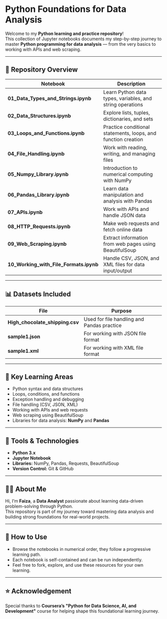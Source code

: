 # Python Foundations for Data Analysis

Welcome to my **Python learning and practice repository**!  
This collection of Jupyter notebooks documents my step-by-step journey to master **Python programming for data analysis** — from the very basics to working with APIs and web scraping.

---

## 📁 Repository Overview

| Notebook | Description |
|-----------|--------------|
| **01_Data_Types_and_Strings.ipynb** | Learn Python data types, variables, and string operations |
| **02_Data_Structures.ipynb** | Explore lists, tuples, dictionaries, and sets |
| **03_Loops_and_Functions.ipynb** | Practice conditional statements, loops, and function creation |
| **04_File_Handling.ipynb** | Work with reading, writing, and managing files |
| **05_Numpy_Library.ipynb** | Introduction to numerical computing with NumPy |
| **06_Pandas_Library.ipynb** | Learn data manipulation and analysis with Pandas |
| **07_APIs.ipynb** | Work with APIs and handle JSON data |
| **08_HTTP_Requests.ipynb** | Make web requests and fetch online data |
| **09_Web_Scraping.ipynb** | Extract information from web pages using BeautifulSoup |
| **10_Working_with_File_Formats.ipynb** | Handle CSV, JSON, and XML files for data input/output |

---

## 📊 Datasets Included

| File | Purpose |
|------|----------|
| **High_chocolate_shipping.csv** | Used for file handling and Pandas practice |
| **sample1.json** | For working with JSON file format |
| **sample1.xml** | For working with XML file format |

---

## 🧠 Key Learning Areas

- Python syntax and data structures  
- Loops, conditions, and functions  
- Exception handling and debugging  
- File handling (CSV, JSON, XML)  
- Working with APIs and web requests  
- Web scraping using BeautifulSoup  
- Libraries for data analysis: **NumPy** and **Pandas**

---

## 🧰 Tools & Technologies

- **Python 3.x**  
- **Jupyter Notebook**  
- **Libraries:** NumPy, Pandas, Requests, BeautifulSoup  
- **Version Control:** Git & GitHub  

---

## 🧑‍💻 About Me

Hi, I’m **Faiza**, a **Data Analyst** passionate about learning data-driven problem-solving through Python.  
This repository is part of my journey toward mastering data analysis and building strong foundations for real-world projects.

---

## 🤝 How to Use

- Browse the notebooks in numerical order, they follow a progressive learning path.  
- Each notebook is self-contained and can be run independently.  
- Feel free to fork, explore, and use these resources for your own learning.  

---

## ⭐ Acknowledgement

Special thanks to **Coursera’s "Python for Data Science, AI, and Development"** course for helping shape this foundational learning journey.
